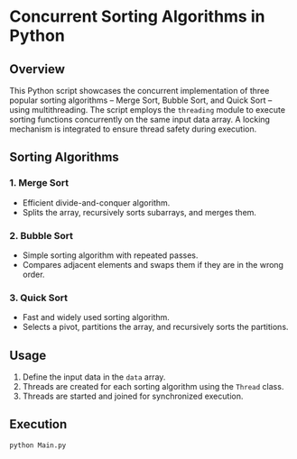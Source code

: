 # Concurrent Sorting Algorithms in Python

## Overview

This Python script showcases the concurrent implementation of three popular sorting algorithms – Merge Sort, Bubble Sort, and Quick Sort – using multithreading. The script employs the `threading` module to execute sorting functions concurrently on the same input data array. A locking mechanism is integrated to ensure thread safety during execution.

## Sorting Algorithms

### 1. Merge Sort
- Efficient divide-and-conquer algorithm.
- Splits the array, recursively sorts subarrays, and merges them.

### 2. Bubble Sort
- Simple sorting algorithm with repeated passes.
- Compares adjacent elements and swaps them if they are in the wrong order.

### 3. Quick Sort
- Fast and widely used sorting algorithm.
- Selects a pivot, partitions the array, and recursively sorts the partitions.

## Usage

1. Define the input data in the `data` array.
2. Threads are created for each sorting algorithm using the `Thread` class.
3. Threads are started and joined for synchronized execution.

## Execution

```bash
python Main.py
